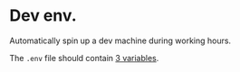 # Dev env.

Automatically spin up a dev machine during working hours.

The `.env` file should contain
[3 variables](https://registry.terraform.io/providers/scaleway/scaleway/latest/docs#arguments-reference).

